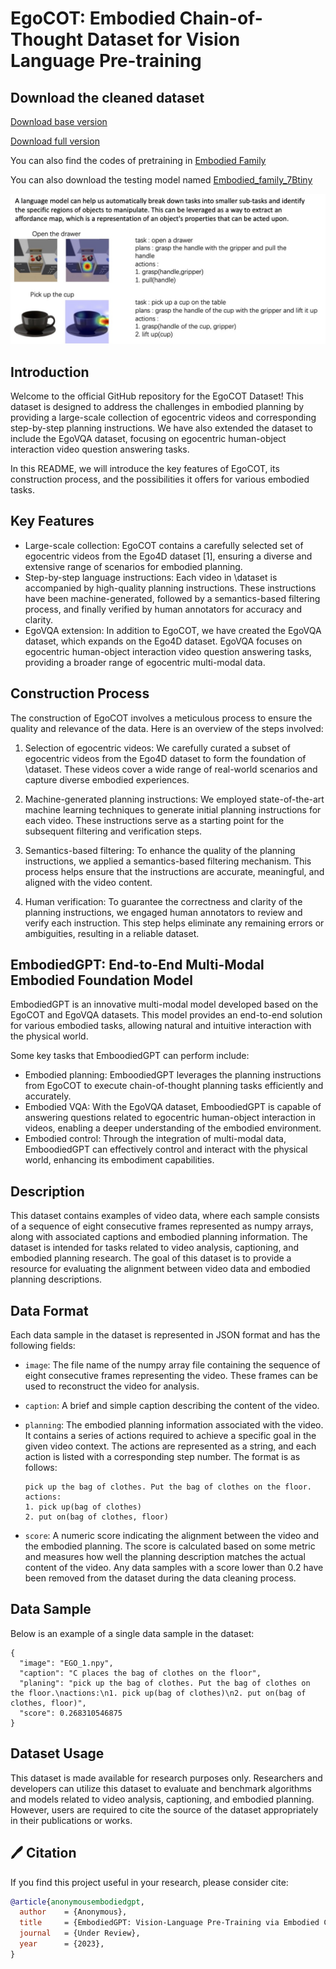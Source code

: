 # EgoCOT: Embodied Chain-of-Thought Dataset for Vision Language Pre-training

## Download the cleaned dataset
[Download base version](https://drive.google.com/drive/folders/1d30x7S5MTz85JuqJcacQpp97T6Z2nbMt?usp=sharing)

[Download full version](https://huggingface.co/datasets/wofmanaf/ego4d-video)

You can also find the codes of pretraining in [Embodied Family](https://github.com/EmbodiedGPT/EmbodiedGPT_Pytorch)

You can also download the testing model named [Embodied_family_7Btiny](https://drive.google.com/file/d/1sBTy8oXeweJg3STbhzBR_5pLcVs1F20q/view?usp=sharing)

![Main Figure](https://github.com/EmbodiedGPT/EgoCOT_Dataset/blob/main/assest/egocot_frame.jpg)


## Introduction
Welcome to the official GitHub repository for the EgoCOT Dataset! This dataset is designed to address the challenges in embodied planning by providing a large-scale collection of egocentric videos and corresponding step-by-step planning instructions. We have also extended the dataset to include the EgoVQA dataset, focusing on egocentric human-object interaction video question answering tasks. 

In this README, we will introduce the key features of EgoCOT, its construction process, and the possibilities it offers for various embodied tasks. 

## Key Features
- Large-scale collection: EgoCOT contains a carefully selected set of egocentric videos from the Ego4D dataset [1], ensuring a diverse and extensive range of scenarios for embodied planning.
- Step-by-step language instructions: Each video in \dataset is accompanied by high-quality planning instructions. These instructions have been machine-generated, followed by a semantics-based filtering process, and finally verified by human annotators for accuracy and clarity.
- EgoVQA extension: In addition to EgoCOT, we have created the EgoVQA dataset, which expands on the Ego4D dataset. EgoVQA focuses on egocentric human-object interaction video question answering tasks, providing a broader range of egocentric multi-modal data.

## Construction Process
The construction of EgoCOT involves a meticulous process to ensure the quality and relevance of the data. Here is an overview of the steps involved:

1. Selection of egocentric videos: We carefully curated a subset of egocentric videos from the Ego4D dataset to form the foundation of \dataset. These videos cover a wide range of real-world scenarios and capture diverse embodied experiences.

2. Machine-generated planning instructions: We employed state-of-the-art machine learning techniques to generate initial planning instructions for each video. These instructions serve as a starting point for the subsequent filtering and verification steps.

3. Semantics-based filtering: To enhance the quality of the planning instructions, we applied a semantics-based filtering mechanism. This process helps ensure that the instructions are accurate, meaningful, and aligned with the video content.

4. Human verification: To guarantee the correctness and clarity of the planning instructions, we engaged human annotators to review and verify each instruction. This step helps eliminate any remaining errors or ambiguities, resulting in a reliable dataset.

## EmbodiedGPT: End-to-End Multi-Modal Embodied Foundation Model
EmbodiedGPT is an innovative multi-modal model developed based on the EgoCOT and EgoVQA datasets. This model provides an end-to-end solution for various embodied tasks, allowing natural and intuitive interaction with the physical world.

Some key tasks that EmboodiedGPT can perform include:
- Embodied planning: EmboodiedGPT leverages the planning instructions from EgoCOT to execute chain-of-thought planning tasks efficiently and accurately.
- Embodied VQA: With the EgoVQA dataset, EmboodiedGPT is capable of answering questions related to egocentric human-object interaction in videos, enabling a deeper understanding of the embodied environment.
- Embodied control: Through the integration of multi-modal data, EmboodiedGPT can effectively control and interact with the physical world, enhancing its embodiment capabilities.


## Description

This dataset contains examples of video data, where each sample consists of a sequence of eight consecutive frames represented as numpy arrays, along with associated captions and embodied planning information. The dataset is intended for tasks related to video analysis, captioning, and embodied planning research. The goal of this dataset is to provide a resource for evaluating the alignment between video data and embodied planning descriptions.

## Data Format

Each data sample in the dataset is represented in JSON format and has the following fields:

- `image`: The file name of the numpy array file containing the sequence of eight consecutive frames representing the video. These frames can be used to reconstruct the video for analysis.
- `caption`: A brief and simple caption describing the content of the video.
- `planning`: The embodied planning information associated with the video. It contains a series of actions required to achieve a specific goal in the given video context. The actions are represented as a string, and each action is listed with a corresponding step number. The format is as follows:

  ```
  pick up the bag of clothes. Put the bag of clothes on the floor.
  actions:
  1. pick up(bag of clothes)
  2. put on(bag of clothes, floor)
  ```

- `score`: A numeric score indicating the alignment between the video and the embodied planning. The score is calculated based on some metric and measures how well the planning description matches the actual content of the video. Any data samples with a score lower than 0.2 have been removed from the dataset during the data cleaning process.

## Data Sample

Below is an example of a single data sample in the dataset:

```
{
  "image": "EGO_1.npy",
  "caption": "C places the bag of clothes on the floor",
  "planing": "pick up the bag of clothes. Put the bag of clothes on the floor.\nactions:\n1. pick up(bag of clothes)\n2. put on(bag of clothes, floor)",
  "score": 0.268310546875
}
```

## Dataset Usage

This dataset is made available for research purposes only. Researchers and developers can utilize this dataset to evaluate and benchmark algorithms and models related to video analysis, captioning, and embodied planning. However, users are required to cite the source of the dataset appropriately in their publications or works.



## 🖊️ Citation

If you find this project useful in your research, please consider cite:

```BibTeX
@article{anonymousembodiedgpt,
  author    = {Anonymous},
  title     = {EmbodiedGPT: Vision-Language Pre-Training via Embodied Chain of Thought},
  journal   = {Under Review},
  year      = {2023},
}
```
